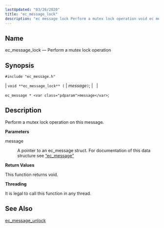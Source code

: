 ```yaml
---
lastUpdated: "03/26/2020"
title: "ec_message_lock"
description: "ec message lock Perform a mutex lock operation void ec message lock message ec message message Perform a mutex lock operation on this message message A pointer to an ec message struct For documentation of this data structure see Section 68 38 ec message This function returns void It is..."
---
```


<a name="apis.ec_message_lock"></a> 
## Name

ec_message_lock — Perform a mutex lock operation

## Synopsis

`#include "ec_message.h"`

| `void **ec_message_lock** (` | <var class="pdparam">message</var>`)`; |   |

`ec_message * <var class="pdparam">message</var>`;<a name="idp56044720"></a> 
## Description

Perform a mutex lock operation on this message.

**<a name="idp56045952"></a> Parameters**

<dl class="variablelist">

<dt>message</dt>

<dd>

A pointer to an ec_message struct. For documentation of this data structure see [“ec_message”](/momentum/3/3-api/structs-ec-message)

</dd>

</dl>

**<a name="idp56049312"></a> Return Values**

This function returns void.

**<a name="idp56050224"></a> Threading**

It is legal to call this function in any thread.

<a name="idp56051328"></a> 
## See Also

[ec_message_unlock](/momentum/3/3-api/apis-ec-message-unlock)